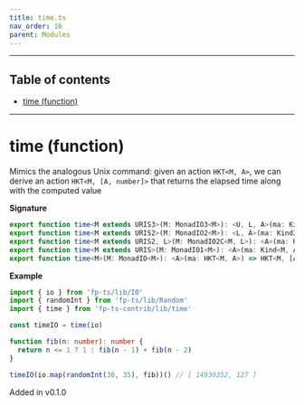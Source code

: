 ```yaml
---
title: time.ts
nav_order: 16
parent: Modules
---
```


---

<h2 class="text-delta">Table of contents</h2>

- [time (function)](#time-function)

---

# time (function)

Mimics the analogous Unix command: given an action `HKT<M, A>`, we can derive an action `HKT<M, [A, number]>` that
returns the elapsed time along with the computed value

**Signature**

```ts
export function time<M extends URIS3>(M: MonadIO3<M>): <U, L, A>(ma: Kind3<M, U, L, A>) => Kind3<M, U, L, [A, number]>
export function time<M extends URIS2>(M: MonadIO2<M>): <L, A>(ma: Kind2<M, L, A>) => Kind2<M, L, [A, number]>
export function time<M extends URIS2, L>(M: MonadIO2C<M, L>): <A>(ma: Kind2<M, L, A>) => Kind2<M, L, [A, number]>
export function time<M extends URIS>(M: MonadIO1<M>): <A>(ma: Kind<M, A>) => Kind<M, [A, number]>
export function time<M>(M: MonadIO<M>): <A>(ma: HKT<M, A>) => HKT<M, [A, number]> { ... }
```

**Example**

```ts
import { io } from 'fp-ts/lib/IO'
import { randomInt } from 'fp-ts/lib/Random'
import { time } from 'fp-ts-contrib/lib/time'

const timeIO = time(io)

function fib(n: number): number {
  return n <= 1 ? 1 : fib(n - 1) + fib(n - 2)
}

timeIO(io.map(randomInt(30, 35), fib))() // [ 14930352, 127 ]
```

Added in v0.1.0
